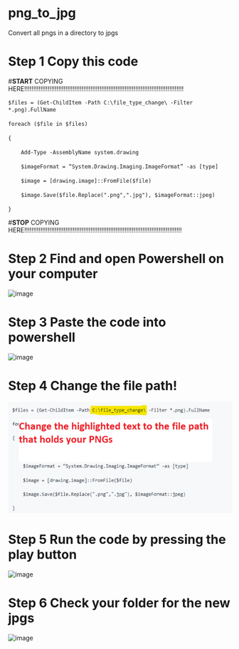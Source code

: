 # png_to_jpg
Convert all pngs in a directory to jpgs

# Step 1 Copy this code

#**START** COPYING HERE!!!!!!!!!!!!!!!!!!!!!!!!!!!!!!!!!!!!!!!!!!!!!!!!!!!!!!!!!!!!!!!!!!!!!!!!!!!!!!!!!!!!!!!!!

    $files = (Get-ChildItem -Path C:\file_type_change\ -Filter *.png).FullName

    foreach ($file in $files)

    {

        Add-Type -AssemblyName system.drawing

        $imageFormat = “System.Drawing.Imaging.ImageFormat” -as [type]

        $image = [drawing.image]::FromFile($file)

        $image.Save($file.Replace(".png",".jpg"), $imageFormat::jpeg)

    }
    
#**STOP** COPYING HERE!!!!!!!!!!!!!!!!!!!!!!!!!!!!!!!!!!!!!!!!!!!!!!!!!!!!!!!!!!!!!!!!!!!!!!!!!!!!!!!!!!!!!!!!

# Step 2 Find and open Powershell on your computer

![image](https://user-images.githubusercontent.com/46609274/220158387-a79d67a7-a5e6-4c0b-8d7e-5063896e4256.png)

# Step 3 Paste the code into powershell

![image](https://user-images.githubusercontent.com/46609274/220159985-626aca62-2dcb-4aa1-a64b-835205337d55.png)

# Step 4 Change the file path!

<img src="https://github.com/tafluker/png_to_jpg/blob/main/png%20snip.png?raw=true" alt="Alt text">

# Step 5 Run the code by pressing the play button

![image](https://user-images.githubusercontent.com/46609274/220160946-1b14d356-d390-4516-9c6f-fee48c7a776f.png)

# Step 6 Check your folder for the new jpgs

![image](https://user-images.githubusercontent.com/46609274/220163083-a5b8bcae-25a9-461c-a1c3-66a4243bda9c.png)





